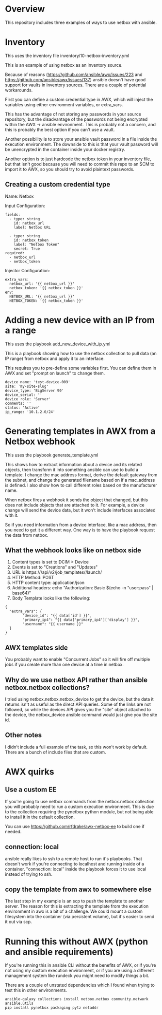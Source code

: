 # Overview

This repository includes three examples of ways to use netbox with ansible.


# Inventory

This uses the inventory file inventory/10-netbox-inventory.yml

This is an example of using netbox as an inventory source.

Because of reasons (https://github.com/ansible/awx/issues/223 and
https://github.com/ansible/awx/issues/137) ansible doesn't have good support
for vaults in inventory sources.  There are a couple of potential workarounds.

First you can define a custom credential type in AWX, which will inject the
variables using either environment variables, or extra_vars.

This has the advantage of not storing any passwords in your source repository,
but the disadvantage of the passwords not being encrypted within the AWX ->
ansible environment.  This is probably not a concern, and this is probably the
best option if you can't use a vault.

Another possibility is to store your ansible vault password in a file inside
the execution environment.  The downside to this is that your vault password
will be unencrypted in the container inside your docker registry.

Another option is to just hardcode the netbox token in your inventory file,
but that isn't good because you will need to commit this repo to an SCM to
import it to AWX, so you should try to avoid plaintext passwords.

## Creating a custom credential type

Name: Netbox

Input Configuration:
```
fields:
  - type: string
    id: netbox_url
    label: Netbox URL

  - type: string
    id: netbox_token
    label: "Netbox Token"
    secret: True
required:
  - netbox_url
  - netbox_token
```

Injector Configuration:
```
extra_vars:
  netbox_url: '{{ netbox_url }}'
  netbox_token: '{{ netbox_token }}'
env:
  NETBOX_URL: '{{ netbox_url }}'
  NETBOX_TOKEN: '{{ netbox_token }}'
```

# Adding a new device with an IP from a range

This uses the playbook add_new_device_with_ip.yml

This is a playbook showing how to use the netbox collection to pull data (an
IP range) from netbox and apply it to an interface.

This requires you to pre-define some variables first.  You can define them in AWX
and set "prompt on launch" to change them.

```
device_name: 'test-device-009'
site: 'my-site-slug'
device_type: 'BigServer 90'
device_serial: ''
device_role: 'Server'
comments: ''
status: 'Active'
ip_range: '10.1.2.0/24'
```


# Generating templates in AWX from a Netbox webhook

This uses the playbook generate_template.yml

This shows how to extract information about a device and its related objects,
then transform it into something ansible can use to build a template. I
change the mac address format,  derive the default gateway from the subnet,
and change the generated filename based on if a mac_address is defined.  I
also show how to call different roles based on the manufacturer name.

When netbox fires a webhook it sends the object that changed, but this does
not include objects that are attached to it.  For example, a device change
will send the device data, but it won't include interfaces associated with it.

So if you need information from a device interface, like a mac address, then
you need to get it a different way.  One way is to have the playbook request
the data from netbox.

## What the webhook looks like on netbox side

1.  Content types is set to DCIM > Device
2.  Events is set to "Creations" and "Updates"
3.  URL is https://<awx server>/api/v2/job_templates/<awx template id>/launch/
4.  HTTP Method:  POST
5.  HTTP content type: application/json
6.  Additional headers: echo "Authorization: Basic $(echo -n "user:pass" | base64)"
7.  Body Template looks like the following:

```
{
  "extra_vars": {
        "device_id": "{{ data['id'] }}",
        "primary_ip4": "{{ data['primary_ip4']['display'] }}",
        "username": "{{ username }}"
  }
}
```

## AWX templates side

You probably want to enable "Concurrent Jobs" so it will fire off multiple
jobs if you create more than one device at a time in netbox.


## Why do we use netbox API rather than ansible netbox.netbox collections?

I tried using netbox.netbox.netbox_device to get the device, but the data it
returns isn't as useful as the direct API queries.  Some of the links are not
followed, so while the devices API gives you the "site" object attached to the
device, the netbox_device ansible command would just give you the site id.

## Other notes

I didn't include a full example of the task, so this won't work by default.
There are a bunch of include files that are custom.

# AWX quirks

## Use a custom EE

If you're going to use netbox commands from the netbox.netbox collection you will
probably need to run a custom execution environment.  This is due to the
collection requiring the pynetbox python module, but not being able to install
it in the default collection.

You can use https://github.com/rfdrake/awx-netbox-ee to build one if needed.

## connection: local

ansible really likes to ssh to a remote host to run it's playbooks.  That
doesn't work if you're connecting to localhost and running inside of a
container.  "connection: local" inside the playbook forces it to use local
instead of trying to ssh.

## copy the template from awx to somewhere else

The last step in my example is an scp to push the template to another server.
The reason for this is extracting the template from the execution environment
in awx is a bit of a challenge.  We could mount a custom filesystem into the
container (via persistent volume), but it's easier to send it out via scp.

# Running this without AWX (python and ansible requirements)

If you're running this in ansible CLI without the benefits of AWX, or if
you're not using my custom execution environment, or if you are
using a different management system like rundeck you might need to modify
things a bit.

There are a couple of unstated dependencies which I found when trying to test
this in other environments.


```
ansible-galaxy collections install netbox.netbox community.network ansible.utils
pip install pynetbox packaging pytz netaddr
```
